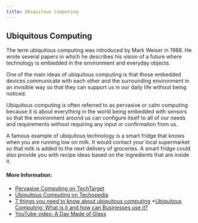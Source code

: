 ```yaml
---
title: Ubiquitous Computing
---
```

## Ubiquitous Computing
The term ubiquitous computing was introduced by Mark Weiser in 1988. He wrote several papers in which he describes his vision of a future where technology is embedded in the environment and everyday objects.

One of the main ideas of ubiquitous computing is that those embedded devices communicate with each other and the surrounding environment in an invisible way so that they can support us in our daily life without being noticed.

Ubiquitous computing is often referred to as pervasive or calm computing because it is about everything in the world being embedded with sensors so that the environment around us can configure itself to all of our needs and requirements without requiring any input or confirmation from us.

A famous example of ubiquitous technology is a smart fridge that knows when you are running low on milk. It would contact your local supermarket so that milk is added to the next delivery of groceries. A smart fridge could also provide you with recipe ideas based on the ingredients that are inside it.

#### More Information:
* [Pervasive Computing on TechTarget](http://internetofthingsagenda.techtarget.com/definition/pervasive-computing-ubiquitous-computing)
* [Ubiquitous Computing on Techopedia](https://www.techopedia.com/definition/22702/ubiquitous-computing)
* [7 things you need to know about ubiquitous computing](http://www.monitis.com/blog/top-7-things-you-need-to-know-about-ubiquitous-computing/)
*[Ubiquitous Computing: What is it and how can Businesses use it?](https://www.darwinrecruitment.com/blog/2018/04/ubiquitous-computing-what-is-it)
* [YouTube video: A Day Made of Glass](https://youtu.be/jZkHpNnXLB0)
